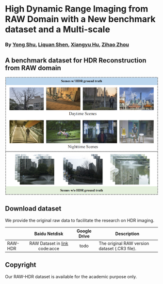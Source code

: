 # High Dynamic Range Imaging from RAW Domain with a New benchmark dataset and a Multi-scale
### By [Yong Shu](https://github.com/syujung), [Liquan Shen](..), [Xiangyu Hu](..), [Zihao Zhou](..) ###

## A benchmark dataset for HDR Reconstruction from RAW domain

<p align="left">
    <img src='thumbnail/thumbnail.png' width="600">
</p>


## Download dataset
We provide the original raw data to facilitate the research on HDR imaging.

|              |                        Baidu Netdisk                         |                         Google Drive                        | Description                                                  |
| :----------- | :----------------------------------------------------------: | :----------------------------------------------------------: | ------------------------------------------------------------ |
| RAW-HDR |   RAW Dataset in [link](https://pan.baidu.com/s/1J9Hr-TkFTkDcjGh9NS?) code:acce | todo | The original RAW version dataset (.CR3 file). |


## Copyright

Our RAW-HDR dataset is available for the academic purpose only.                                                   

